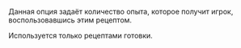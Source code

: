 Данная опция задаёт количество опыта, которое получит игрок, воспользовавшись этим рецептом.

Используется только рецептами готовки.